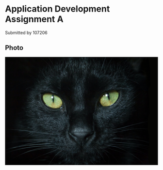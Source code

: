 # Application Development Assignment A

Submitted by 107206

## Photo

![Black cat are no bad luck!](/Photo.jpg "Black Cat")
